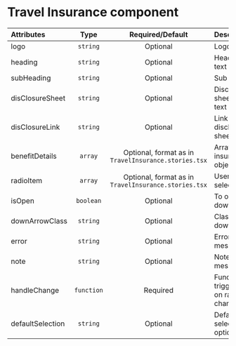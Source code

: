 # Travel Insurance component

<table>
    <thead>
        <tr>
            <th style="text-align:left;">Attributes</th>
            <th style="text-align:center;">Type</th>
            <th style="text-align:center;">Required/Default</th>
            <th style="text-align:left;">Description</th>
        </tr>
    </thead>
    <tbody>
        <tr>
            <td style="text-align:left;">logo</td>
            <td style="text-align:center;"><code>string</code></td>
            <td style="text-align:center;">Optional</td>
            <td style="text-align:left;">Logo Image</td>
        </tr>
        <tr>
            <td style="text-align:left;">heading</td>
            <td style="text-align:center;"><code>string</code></td>
            <td style="text-align:center;">Optional</td>
            <td style="text-align:left;">Heading text</td>
        </tr>
        <tr>
            <td style="text-align:left;">subHeading</td>
            <td style="text-align:center;"><code>string</code></td>
            <td style="text-align:center;">Optional</td>
            <td style="text-align:left;">Sub text</td>
        </tr>
        <tr>
            <td style="text-align:left;">disClosureSheet</td>
            <td style="text-align:center;"><code>string</code></td>
            <td style="text-align:center;">Optional</td>
            <td style="text-align:left;">Disclosure sheet link text</td>
        </tr>
        <tr>
            <td style="text-align:left;">disClosureLink</td>
            <td style="text-align:center;"><code>string</code></td>
            <td style="text-align:center;">Optional</td>
            <td style="text-align:left;">Link to view disclosure sheet</td>
        </tr>
        <tr>
            <td style="text-align:left;">benefitDetails</td>
            <td style="text-align:center;"><code>array</code></td>
            <td style="text-align:center;">Optional, format as in <code>TravelInsurance.stories.tsx</code></td>
            <td style="text-align:left;">Array of insurance objects</td>
        </tr>
        <tr>
            <td style="text-align:left;">radioItem</td>
            <td style="text-align:center;"><code>array</code></td>
            <td style="text-align:center;">Optional, format as in <code>TravelInsurance.stories.tsx</code></td>
            <td style="text-align:left;">User radio selections</td>
        </tr>
        <tr>
            <td style="text-align:left;">isOpen</td>
            <td style="text-align:center;"><code>boolean</code></td>
            <td style="text-align:center;">Optional</td>
            <td style="text-align:left;">To open down arrow</td>
        </tr>
        <tr>
            <td style="text-align:left;">downArrowClass</td>
            <td style="text-align:center;"><code>string</code></td>
            <td style="text-align:center;">Optional</td>
            <td style="text-align:left;">Class of down arrow</td>
        </tr>
         <tr>
            <td style="text-align:left;">error</td>
            <td style="text-align:center;"><code>string</code></td>
            <td style="text-align:center;">Optional</td>
            <td style="text-align:left;">Error message</td>
        </tr>
        <tr>
            <td style="text-align:left;">note</td>
            <td style="text-align:center;"><code>string</code></td>
            <td style="text-align:center;">Optional</td>
            <td style="text-align:left;">Note message</td>
        </tr>
        <tr>
            <td style="text-align:left;">handleChange</td>
            <td style="text-align:center;"><code>function</code></td>
            <td style="text-align:center;">Required</td>
            <td style="text-align:left;">Function triggered on radio change</td>
        </tr>
        <tr>
            <td style="text-align:left;">defaultSelection</td>
            <td style="text-align:center;"><code>string</code></td>
            <td style="text-align:center;">Optional</td>
            <td style="text-align:left;">Default select an option</td>
        </tr>
    </tbody>
</table>
